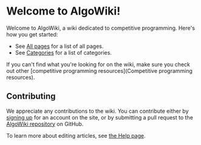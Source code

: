 # Welcome to AlgoWiki!

Welcome to AlgoWiki, a wiki dedicated to competitive programming. Here's how
you get started:

* See [All pages](_index) for a list of all pages.
* See [Categories](_categories) for a list of categories.

If you can't find what you're looking for on the wiki, make sure you check out other [competitive programming resources](Competitive programming resources).

## Contributing

We appreciate any contributions to the wiki. You can contribute either by
[signing up](/_login) for an account on the site, or by submitting a pull request to
the [AlgoWiki repository](https://github.com/SuprDewd/AlgoWiki) on GitHub.

To learn more about editing articles, see [the Help page](Help).
